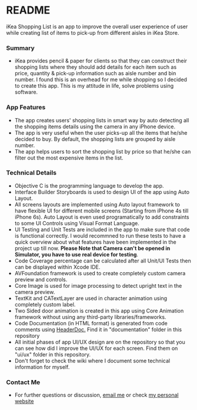 # README #

iKea Shopping List is an app to improve the overall user experience of user while creating list of items to pick-up from different aisles in iKea Store.

### Summary ###

* iKea provides pencil & paper for clients so that they can construct their shopping lists where they should add details for each item such as price, quantity & pick-up information such as aisle number and bin number. I found this is an overhead for me while shopping so I decided to create this app. This is my attitude in life, solve problems using software.


### App Features ###


* The app creates users' shopping lists in smart way by auto detecting all the shopping items details using the camera in any iPhone device.
* The app is very useful when the user picks-up all the items that he/she decided to buy. By default, the shopping lists are grouped by aisle number.
* The app helps users to sort the shopping list by price so that he/she can filter out the most expensive items in the list.

### Technical Details ###

* Objective C is the programming language to develop the app.
* Interface Builder Storyboards is used to design UI of the app using Auto Layout.
* All screens layouts are implemented using Auto layout framework to have flexible UI for different mobile screens (Starting from iPhone 4s till iPhone 6s). Auto Layout is even used programatically to add constraints to some UI Controls using Visual Format Language.
* UI Testing and Unit Tests are included in the app to make sure that code is functional correctly. I would recommned to run these tests to have a quick overview about what features have been implemented in the project up till now. **Please Note that Camera can't be opened in Simulator, you have to use real device for testing**.
* Code Coverage percentage can be calculated after all Unit/UI Tests then can be displayed within Xcode IDE.
* AVFoundation framework is used to create completely custom camera preview and controls.
* Core Image is used for image processing to detect upright text in the camera preview.
* TextKit and CATextLayer are used in character animation using completely custom label.
* Two Sided door animation is created in this app using Core Animation framework without using any third-party libraries/frameworks. 
* Code Documentation (in HTML format) is generated from code comments using [HeaderDoc.](https://developer.apple.com/library/prerelease/mac/documentation/DeveloperTools/Conceptual/HeaderDoc/intro/intro.html) Find it in "documentation" folder in this repository
* All initial phases of app UI/UX design are on the repository so that you can see how did I improve the UI/UX for each screen. Find them on "ui/ux" folder in this repository.
* Don't forget to check the wiki where I document some technical information for myself.

### Contact Me ###

* For further questions or discussion, [email me](mailto:showair.wael@gmail.com) or check [my personal website](http://waelshowair.com) 